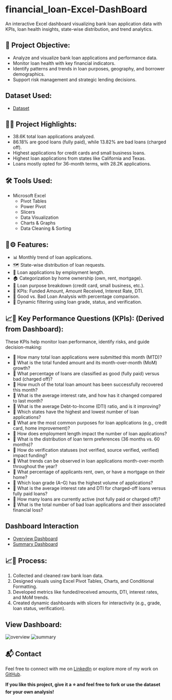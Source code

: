 # financial_loan-Excel-DashBoard
An interactive Excel dashboard visualizing bank loan application data with KPIs, loan health insights, state-wise distribution, and trend analytics.

## 🎯 Project Objective:
- Analyze and visualize bank loan applications and performance data.
- Monitor loan health with key financial indicators.
- Identify patterns and trends in loan purposes, geography, and borrower demographics.
- Support risk management and strategic lending decisions.

## Dataset Used:
- <a href="https://github.com/divyakm09/financial_loan-Excel-DashBoard/blob/main/financial_loan%20data.xlsx"> Dataset </a>

## 📌🌟 Project Highlights:
- 38.6K total loan applications analyzed.
- 86.18% are good loans (fully paid), while 13.82% are bad loans (charged off).
- Highest applications for credit cards and small business loans.
- Highest loan applications from states like California and Texas.
- Loans mostly opted for 36-month terms, with 28.2K applications.

## 🛠️ Tools Used:
- Microsoft Excel  
  - Pivot Tables
  - Power Pivot
  - Slicers
  - Data Visualization
  - Charts & Graphs  
  - Data Cleaning & Sorting  

## 🌟⚙️ Features:
- 📊 Monthly trend of loan applications.
- 🗺️ State-wise distribution of loan requests.
- 👔 Loan applications by employment length.
- 🏠 Categorization by home ownership (own, rent, mortgage).
- 💼 Loan purpose breakdown (credit card, small business, etc.).
- 🧮 KPIs: Funded Amount, Amount Received, Interest Rate, DTI.
- 🎯 Good vs. Bad Loan Analysis with percentage comparison.
- 🔎 Dynamic filtering using loan grade, status, and verification.

## 📈📌  Key Performance Questions (KPIs): (Derived from Dashboard):
These KPIs help monitor loan performance, identify risks, and guide decision-making:

- 🔹 How many total loan applications were submitted this month (MTD)?
- 🔹 What is the total funded amount and its month-over-month (MoM) growth?
- 🔹 What percentage of loans are classified as good (fully paid) versus bad (charged off)?
- 🔹 How much of the total loan amount has been successfully recovered this month?
- 🔹 What is the average interest rate, and how has it changed compared to last month?
- 🔹 What is the average Debt-to-Income (DTI) ratio, and is it improving?
- 🔹 Which states have the highest and lowest number of loan applications?
- 🔹 What are the most common purposes for loan applications (e.g., credit card, home improvement)?
- 🔹 How does employment length impact the number of loan applications?
- 🔹 What is the distribution of loan term preferences (36 months vs. 60 months)?
- 🔹 How do verification statuses (not verified, source verified, verified) impact funding?
- 🔹 What trends can be observed in loan applications month-over-month throughout the year?
- 🔹 What percentage of applicants rent, own, or have a mortgage on their home?
- 🔹 Which loan grade (A–G) has the highest volume of applications?
- 🔹 What is the average interest rate and DTI for charged-off loans versus fully paid loans?
- 🔹 How many loans are currently active (not fully paid or charged off)?
- 🔹 What is the total number of bad loan applications and their associated financial loss?
  
## Dashboard Interaction
- <a href="https://github.com/divyakm09/financial_loan-Excel-DashBoard/blob/main/overview.JPG"> Overview Dashboard <a>
- <a href="https://github.com/divyakm09/financial_loan-Excel-DashBoard/blob/main/summary.JPG"> Summary Dashboard <a>

## 📈🔄 Process:
1) Collected and cleaned raw bank loan data.
2) Designed visuals using Excel Pivot Tables, Charts, and Conditional Formatting.
3) Developed metrics like funded/received amounts, DTI, interest rates, and MoM trends.
4) Created dynamic dashboards with slicers for interactivity (e.g., grade, loan status, verification).
   
## View Dashboard:
![overview](https://github.com/user-attachments/assets/741bf622-0eb8-4493-8b8a-cc92bef10337)
![summary](https://github.com/user-attachments/assets/9417310a-887e-4bbe-931f-8bf2a85d5586)

## 📬 Contact
Feel free to connect with me on [LinkedIn](www.linkedin.com/in/divyajain-dataanalyst) or explore more of my work on [GitHub](https://github.com/divyakm09).

**If you like this project, give it a ⭐ and feel free to fork or use the dataset for your own analysis!**
